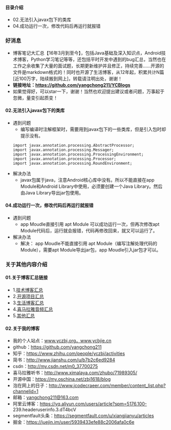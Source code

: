 #### 目录介绍
- 02.无法引入javax包下的类库
- 04.成功运行一次，修改代码后再运行就报错





### 好消息
- 博客笔记大汇总【16年3月到至今】，包括Java基础及深入知识点，Android技术博客，Python学习笔记等等，还包括平时开发中遇到的bug汇总，当然也在工作之余收集了大量的面试题，长期更新维护并且修正，持续完善……开源的文件是markdown格式的！同时也开源了生活博客，从12年起，积累共计N篇[近100万字，陆续搬到网上]，转载请注明出处，谢谢！
- **链接地址：https://github.com/yangchong211/YCBlogs**
- 如果觉得好，可以star一下，谢谢！当然也欢迎提出建议或者问题，万事起于忽微，量变引起质变！


#### 02.无法引入javax包下的类库
- 遇到问题
    - 编写编译时注解框架时，需要用到javax包下的一些类库，但是引入包时却提示没有。
    ```
    import javax.annotation.processing.AbstractProcessor;
    import javax.annotation.processing.Messager;
    import javax.annotation.processing.ProcessingEnvironment;
    import javax.annotation.processing.Processor;
    import javax.annotation.processing.RoundEnvironment;
    ```
- 解决办法
    - javax包属于java，注意Android核心库中没有。所以不能直接在app Module和Android Library中使用，必须要创建一个Java Library。然后由Java Library导出jar包使用。



#### 04.成功运行一次，修改代码后再运行就报错
- 遇到问题
    - app Moudle直接引用 apt Module 可以成功运行一次，但再次修改apt Module代码后，运行就会报错，代码再修改回来，就又可以运行了。
- 解决办法
    - 解决： app Moudle不能直接引用 apt Module（编写注解处理代码的Module），需要apt Module导出jar包，app Moudle引入jar包才可以。






### 关于其他内容介绍
#### 01.关于博客汇总链接
- 1.[技术博客汇总](https://www.jianshu.com/p/614cb839182c)
- 2.[开源项目汇总](https://blog.csdn.net/m0_37700275/article/details/80863574)
- 3.[生活博客汇总](https://blog.csdn.net/m0_37700275/article/details/79832978)
- 4.[喜马拉雅音频汇总](https://www.jianshu.com/p/f665de16d1eb)
- 5.[其他汇总](https://www.jianshu.com/p/53017c3fc75d)



#### 02.关于我的博客
- 我的个人站点：www.yczbj.org，www.ycbjie.cn
- github：https://github.com/yangchong211
- 知乎：https://www.zhihu.com/people/yczbj/activities
- 简书：http://www.jianshu.com/u/b7b2c6ed9284
- csdn：http://my.csdn.net/m0_37700275
- 喜马拉雅听书：http://www.ximalaya.com/zhubo/71989305/
- 开源中国：https://my.oschina.net/zbj1618/blog
- 泡在网上的日子：http://www.jcodecraeer.com/member/content_list.php?channelid=1
- 邮箱：yangchong211@163.com
- 阿里云博客：https://yq.aliyun.com/users/article?spm=5176.100- 239.headeruserinfo.3.dT4bcV
- segmentfault头条：https://segmentfault.com/u/xiangjianyu/articles
- 掘金：https://juejin.im/user/5939433efe88c2006afa0c6e









